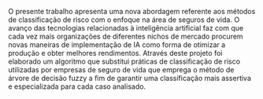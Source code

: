 O presente trabalho apresenta uma nova abordagem referente aos métodos de classificação de risco com o enfoque na área de seguros de vida. O avanço das tecnologias relacionadas à inteligência artificial faz com que cada vez mais organizações de diferentes nichos de mercado procurem novas maneiras de implementação de IA como forma de otimizar a produção e obter melhores rendimentos. Através deste projeto foi elaborado um algoritmo que substitui práticas de classificação de risco utilizadas por empresas de seguro de vida que emprega o método de árvore de decisão fuzzy a fim de garantir uma classificação mais assertiva e especializada para cada caso analisado.
